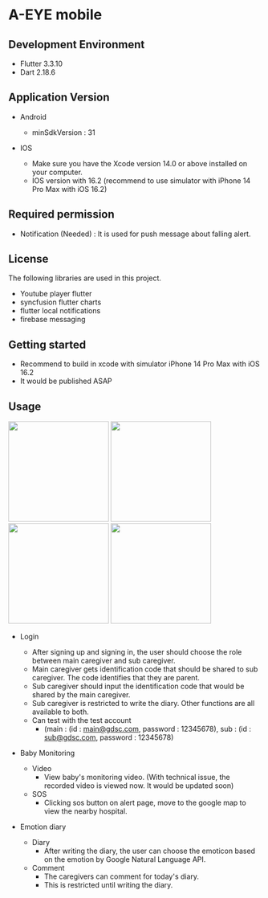 # A-EYE mobile

## Development Environment
- Flutter 3.3.10 
- Dart 2.18.6 

## Application Version

- Android
  - minSdkVersion : 31

- IOS
  - Make sure you have the Xcode version 14.0 or above installed on your computer.
  - IOS version with 16.2 (recommend to use simulator with iPhone 14 Pro Max with iOS 16.2)

## Required permission
- Notification (Needed) : It is used for push message about falling alert.

## License
The following libraries are used in this project.
- Youtube player flutter
- syncfusion flutter charts
- flutter local notifications
- firebase messaging

## Getting started
  - Recommend to build in xcode with simulator iPhone 14 Pro Max with iOS 16.2
  - It would be published ASAP

## Usage
<p>

<img src="https://user-images.githubusercontent.com/106396244/229190824-e5b1b7cd-558d-4609-8e0a-324780282804.gif" width="200px" />
<img src="https://user-images.githubusercontent.com/106396244/229361505-5c6263f4-f4ab-4f49-92c5-96f26d5c9566.gif" width="200px" />
<img src="https://user-images.githubusercontent.com/106396244/229361529-2252bf37-63d0-4c85-9392-c0cbbdd2cc35.gif" width="200px" />
<img src="https://user-images.githubusercontent.com/106396244/229361937-7212060f-37d5-4ed6-93d3-2e432315bdaf.gif" width="200px" />


</p>

- Login
  - After signing up and signing in, the user should choose the role between main caregiver and sub caregiver.
  - Main caregiver gets identification code that should be shared to sub caregiver. The code identifies that they are parent.
  - Sub caregiver should input the identification code that would be shared by the main caregiver. 
  - Sub caregiver is restricted to write the diary. Other functions are all available to both.
  - Can test with the test account
    - (main : (id : main@gdsc.com, password : 12345678), sub : (id : sub@gdsc.com, password : 12345678)

- Baby Monitoring
  - Video
    - View baby's monitoring video. (With technical issue, the recorded video is viewed now. It would be updated soon)  
  - SOS
    - Clicking sos button on alert page, move to the google map to view the nearby hospital.

- Emotion diary
  - Diary
    - After writing the diary, the user can choose the emoticon based on the emotion by Google Natural Language API.
  - Comment
    - The caregivers can comment for today's diary. 
    - This is restricted until writing the diary.


  
